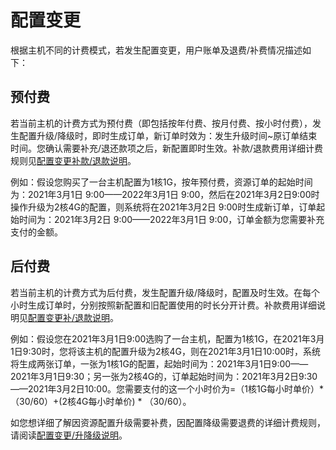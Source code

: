 # 配置变更

根据主机不同的计费模式，若发生配置变更，用户账单及退费/补费情况描述如下：

## 预付费
若当前主机的计费方式为预付费（即包括按年付费、按月付费、按小时付费），发生配置升级/降级时，即时生成订单，新订单时效为：发生升级时间~原订单结束时间。您确认需要补充/退还款项之后，新配置即时生效。补款/退款费用详细计费规则见[配置变更补款/退款说明](https://docs.ucloud.cn/charge/upgrade)。<br>

例如：假设您购买了一台主机配置为1核1G，按年预付费，资源订单的起始时间为：2021年3月1日 9:00——2022年3月1日 9:00，然后在2021年3月2日9:00时操作升级为2核4G的配置，则系统将在2021年3月2日 9:00时生成新订单，订单起始时间为：2021年3月2日 9:00——2022年3月1日 9:00，订单金额为您需要补充支付的金额。<br>

## 后付费
若当前主机的计费方式为后付费，发生配置升级/降级时，配置及时生效。在每个小时生成订单时，分别按照新配置和旧配置使用的时长分开计费。补款费用详细说明见[配置变更补/退款说明](https://docs.ucloud.cn/charge/upgrade)。<br>

例如：假设您在2021年3月1日9:00选购了一台主机，配置为1核1G，在2021年3月1日9:30时，您将该主机的配置升级为2核4G，则在2021年3月1日10:00时，系统将生成两张订单，一张为1核1G的配置，起始时间为：2021年3月1日9:00——2021年3月1日9:30；另一张为2核4G的，订单起始时间为：2021年3月2日9:30——2021年3月2日10:00。您需要支付的这一个小时价为=（1核1G每小时单价）* （30/60）+(2核4G每小时单价) * （30/60）。<br>

如您想详细了解因资源配置升级需要补费，因配置降级需要退费的详细计费规则，请阅读[配置变更/升降级说明](https://docs.ucloud.cn/charge/upgrade)。

